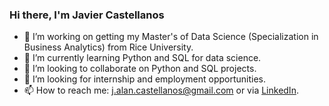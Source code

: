 ### Hi there, I'm Javier Castellanos

- 🔭 I’m working on getting my Master's of Data Science (Specialization in Business Analytics) from Rice University.
- 🌱 I’m currently learning Python and SQL for data science.
- 🤝 I’m looking to collaborate on Python and SQL projects.
- 🤔 I’m looking for internship and employment opportunities.
- 📫 How to reach me: [j.alan.castellanos@gmail.com](mailto:j.alan.castellanos@gmail.com) or via [LinkedIn](https://www.linkedin.com/in/javieracm/).
